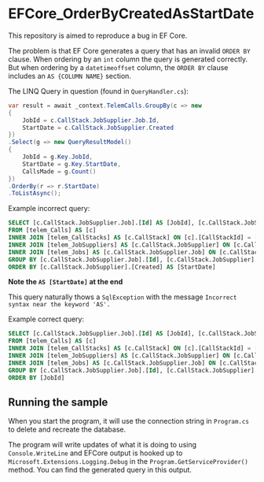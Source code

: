 ﻿# EFCore_OrderByCreatedAsStartDate

This repository is aimed to reproduce a bug in EF Core.

The problem is that EF Core generates a query that has an invalid `ORDER BY` clause. When ordering by an `int` column the query is generated correctly. But when ordering by a `datetimeoffset` column, the `ORDER BY` clause includes an `AS {COLUMN NAME}` section.

The LINQ Query in question (found in `QueryHandler.cs`):
``` c#
var result = await _context.TelemCalls.GroupBy(c => new
{
    JobId = c.CallStack.JobSupplier.Job.Id,
    StartDate = c.CallStack.JobSupplier.Created
})
.Select(g => new QueryResultModel()
{
    JobId = g.Key.JobId,
    StartDate = g.Key.StartDate,
    CallsMade = g.Count()
})
.OrderBy(r => r.StartDate)
.ToListAsync();
```

Example incorrect query:
``` sql
SELECT [c.CallStack.JobSupplier.Job].[Id] AS [JobId], [c.CallStack.JobSupplier].[Created] AS [StartDate], COUNT(*) AS [CallsMade]
FROM [telem_Calls] AS [c]
INNER JOIN [telem_CallStacks] AS [c.CallStack] ON [c].[CallStackId] = [c.CallStack].[Id]
INNER JOIN [telem_JobSuppliers] AS [c.CallStack.JobSupplier] ON [c.CallStack].[JobSupplierId] = [c.CallStack.JobSupplier].[Id]
INNER JOIN [telem_Jobs] AS [c.CallStack.JobSupplier.Job] ON [c.CallStack.JobSupplier].[JobId] = [c.CallStack.JobSupplier.Job].[Id]
GROUP BY [c.CallStack.JobSupplier.Job].[Id], [c.CallStack.JobSupplier].[Created]
ORDER BY [c.CallStack.JobSupplier].[Created] AS [StartDate]
```

**Note the `AS [StartDate]` at the end**

This query naturally thows a `SqlException` with the message `Incorrect syntax near the keyword 'AS'.`

Example correct query:
``` sql
SELECT [c.CallStack.JobSupplier.Job].[Id] AS [JobId], [c.CallStack.JobSupplier].[Created] AS [StartDate], COUNT(*) AS [CallsMade]
FROM [telem_Calls] AS [c]
INNER JOIN [telem_CallStacks] AS [c.CallStack] ON [c].[CallStackId] = [c.CallStack].[Id]
INNER JOIN [telem_JobSuppliers] AS [c.CallStack.JobSupplier] ON [c.CallStack].[JobSupplierId] = [c.CallStack.JobSupplier].[Id]
INNER JOIN [telem_Jobs] AS [c.CallStack.JobSupplier.Job] ON [c.CallStack.JobSupplier].[JobId] = [c.CallStack.JobSupplier.Job].[Id]
GROUP BY [c.CallStack.JobSupplier.Job].[Id], [c.CallStack.JobSupplier].[Created]
ORDER BY [JobId]
```

## Running the sample
When you start the program, it will use the connection string in `Program.cs` to delete and recreate the database.

The program will write updates of what it is doing to using `Console.WriteLine` and EFCore output is hooked up to `Microsoft.Extensions.Logging.Debug` in the `Program.GetServiceProvider()` method. You can find the generated query in this output.